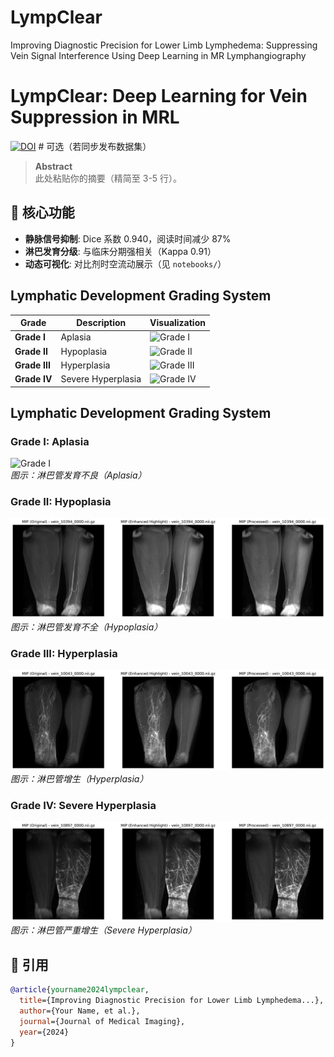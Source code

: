 # LympClear
Improving Diagnostic Precision for Lower Limb Lymphedema: Suppressing Vein Signal Interference Using Deep Learning in MR Lymphangiography

# LympClear: Deep Learning for Vein Suppression in MRL

[![DOI](https://zenodo.org/badge/DOI/10.5281/zenodo.xxxxxx.svg)](https://doi.org/10.xxxx/zenodo.xxxxxx)  # 可选（若同步发布数据集）

> **Abstract**  
> 此处粘贴你的摘要（精简至 3-5 行）。

## 🚀 核心功能
- **静脉信号抑制**: Dice 系数 0.940，阅读时间减少 87%  
- **淋巴发育分级**: 与临床分期强相关（Kappa 0.91）  
- **动态可视化**: 对比剂时空流动展示（见 `notebooks/`）  

## Lymphatic Development Grading System

| Grade       | Description        | Visualization                      |
|-------------|--------------------|------------------------------------|
| **Grade I** | Aplasia            | ![Grade I](figures/grade_i.png)    |
| **Grade II**| Hypoplasia         | ![Grade II](figures/grade_ii.png)  |
| **Grade III**| Hyperplasia        | ![Grade III](figures/grade_iii.png)|
| **Grade IV**| Severe Hyperplasia | ![Grade IV](figures/grade_iv.png)  |

## Lymphatic Development Grading System

### Grade I: Aplasia
![Grade I](zeromip_image_comparison_vein_10716_0000.nii.png)  
*图示：淋巴管发育不良（Aplasia）*

### Grade II: Hypoplasia  
![Grade II](zeromip_image_comparison_vein_10394_0000.nii.png)  
*图示：淋巴管发育不全（Hypoplasia）*

### Grade III: Hyperplasia  
![Grade III](zeromip_image_comparison_vein_10043_0000.nii.png)  
*图示：淋巴管增生（Hyperplasia）*

### Grade IV: Severe Hyperplasia  
![Grade IV](zeromip_image_comparison_vein_10897_0000.nii.png)  
*图示：淋巴管严重增生（Severe Hyperplasia）*

## 📄 引用
```bibtex
@article{yourname2024lympclear,
  title={Improving Diagnostic Precision for Lower Limb Lymphedema...},
  author={Your Name, et al.},
  journal={Journal of Medical Imaging},
  year={2024}
}
